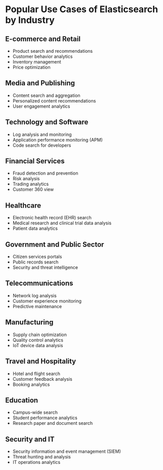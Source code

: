 # Popular Use Cases of Elasticsearch by Industry

## E-commerce and Retail
- Product search and recommendations
- Customer behavior analytics
- Inventory management
- Price optimization

## Media and Publishing
- Content search and aggregation
- Personalized content recommendations
- User engagement analytics

## Technology and Software
- Log analysis and monitoring
- Application performance monitoring (APM)
- Code search for developers

## Financial Services
- Fraud detection and prevention
- Risk analysis
- Trading analytics
- Customer 360 view

## Healthcare
- Electronic health record (EHR) search
- Medical research and clinical trial data analysis
- Patient data analytics

## Government and Public Sector
- Citizen services portals
- Public records search
- Security and threat intelligence

## Telecommunications
- Network log analysis
- Customer experience monitoring
- Predictive maintenance

## Manufacturing
- Supply chain optimization
- Quality control analytics
- IoT device data analysis

## Travel and Hospitality
- Hotel and flight search
- Customer feedback analysis
- Booking analytics

## Education
- Campus-wide search
- Student performance analytics
- Research paper and document search

## Security and IT
- Security information and event management (SIEM)
- Threat hunting and analysis
- IT operations analytics

